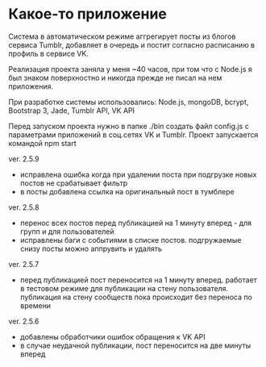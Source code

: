 # Какое-то приложение

Cистема в автоматическом режиме аггрегирует посты из блогов сервиса Tumblr, добавляет в очередь и постит согласно расписанию в профиль в сервисе VK.

Реализация проекта заняла у меня ~40 часов, при том что с Node.js я был знаком поверхностно и никогда прежде не писал на нем приложения.

При разработке системы использовались: Node.js, mongoDB, bcrypt, Bootstrap 3, Jade, Tumblr API, VK API

Перед запуском проекта нужно в папке ./bin создать файл config.js с параметрами приложений в соц.сетях VK и Tumblr.
Проект запускается командой npm start

ver. 2.5.9
- исправлена ошибка когда при удалении поста при подгрузке новых постов не срабатывает фильтр
- в посты добавлена ссылка на оригинальный пост в тумблере

ver. 2.5.8
- перенос всех постов перед публикацией на 1 минуту вперед - для групп и для пользователей
- исправлены баги с событиями в списке постов. подгружаемые снизу посты можно аппрувить и удалять

ver. 2.5.7
- перед публикацией пост переносится на 1 минуту вперед. работает в тестовом режиме для публикации на стену пользователя. публикация на стену сообществ пока происходит без переноса по времени

ver. 2.5.6
- добавлены обработчики ошибок обращения к VK API
- в случае неудачной публикации, пост переносится на две минуты вперед